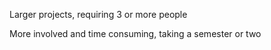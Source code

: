 Larger projects, requiring 3 or more people

More involved and time consuming, taking a semester or two

